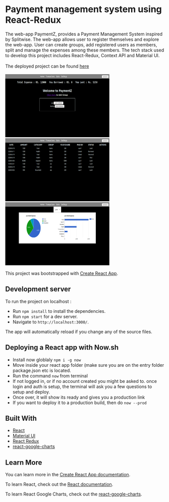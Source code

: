

# Payment management system using React-Redux

The web-app PaymentZ, provides a Payment Management System inspired by Splitwise. The web-app allows user to register themselves and explore the web-app. User can create groups, add registered users as members, split and manage the expenses among these members. The tech stack used to develop this project includes React-Redux, Context API and Material UI.
<br>
<br>
The deployed project can be found [here](https://vercel.com/pankaj-404/payment-management-system)
<br>
<br>
<img src ="./screenshots/PMS React App landing page.png"  width="330" height="200" />
<img src ="./screenshots/PMS React App transactions.png" width="330" height="200" />
<img src ="./screenshots/PMS React App google-chart.png" width="330" height="200" />
<br>

This project was bootstrapped with [Create React App](https://github.com/facebook/create-react-app).

## Development server

To run the project on localhost :


- Run `npm install` to install the dependencies.
- Run `npm start` for a dev server.
- Navigate to `http://localhost:3000/`.

The app will automatically reload if you change any of the source files.

## Deploying a React app with Now.sh

 - Install now globlaly `npm i -g now`
 - Move inside your react app folder (make sure you are on the entry folder package.json etc is located.
 - Run the command `now` from terminal
 - If not logged in, or if no account created you might be asked to. once login and auth is setup, the terminal will ask you a few questions to setup and deploy.
 - Once over, it will show its ready and gives you a production link
 - If you want to deploy it to a production build, then do `now --prod`


## Built With

- [React](https://reactjs.org/)
- [Material UI](https://material-ui.com/)
- [React Redux](https://react-redux.js.org/)
- [react-google-charts](https://www.npmjs.com/package/react-google-charts/)

## Learn More

You can learn more in the [Create React App documentation](https://facebook.github.io/create-react-app/docs/getting-started).

To learn React, check out the [React documentation](https://reactjs.org/).

To learn React Google Charts, check out the [react-google-charts](https://www.npmjs.com/package/react-google-charts/).
